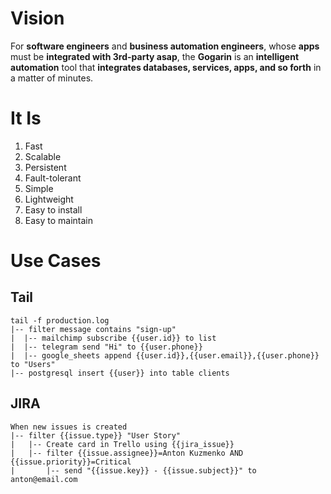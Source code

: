 # Vision

For **software engineers** and **business automation engineers**, whose **apps** must be **integrated with 3rd-party asap**, the **Gogarin** is an **intelligent automation** tool that **integrates databases, services, apps, and so forth** in a matter of minutes.

# It Is

1. Fast
1. Scalable
1. Persistent
1. Fault-tolerant
1. Simple
1. Lightweight
1. Easy to install
1. Easy to maintain

# Use Cases

## Tail

```
tail -f production.log
|-- filter message contains "sign-up"
|  |-- mailchimp subscribe {{user.id}} to list
|  |-- telegram send "Hi" to {{user.phone}}
|  |-- google_sheets append {{user.id}},{{user.email}},{{user.phone}} to "Users"
|-- postgresql insert {{user}} into table clients
```

## JIRA

```
When new issues is created
|-- filter {{issue.type}} "User Story"
|   |-- Create card in Trello using {{jira_issue}}
|   |-- filter {{issue.assignee}}=Anton Kuzmenko AND {{issue.priority}}=Critical
|       |-- send "{{issue.key}} - {{issue.subject}}" to anton@email.com
```